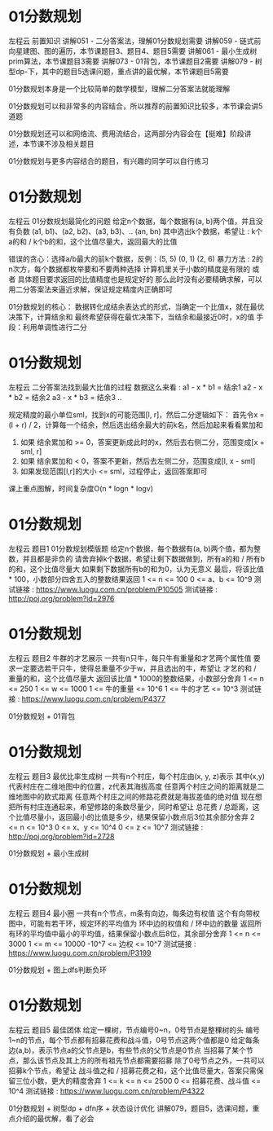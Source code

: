 <!-- Slide number: 1 -->
# 01分数规划
左程云
前置知识
讲解051 - 二分答案法，理解01分数规划需要
讲解059 - 链式前向星建图、图的遍历，本节课题目3、题目4、题目5需要
讲解061 - 最小生成树prim算法，本节课题目3需要
讲解073 - 01背包，本节课题目2需要
讲解079 - 树型dp-下，其中的题目5选课问题，重点讲的最优解，本节课题目5需要

01分数规划本身是一个比较简单的数学模型，理解二分答案法就能理解

01分数规划可以和非常多的内容结合，所以推荐的前置知识比较多，本节课会讲5道题

01分数规划还可以和网络流、费用流结合，这两部分内容会在【挺难】阶段讲述，本节课不涉及相关题目

01分数规划与更多内容结合的题目，有兴趣的同学可以自行练习

<!-- Slide number: 2 -->
# 01分数规划
左程云
01分数规划最简化的问题
给定n个数据，每个数据有(a, b)两个值，并且没有负数
(a1, b1)、(a2, b2)、(a3, b3)、.. (an, bn)
其中选出k个数据，希望让 : k个a的和 / k个b的和，这个比值尽量大，返回最大的比值

错误的贪心：选择a/b最大的前k个数据，反例：(5, 5)  (0, 1)  (2, 6)
暴力方法 : 2的n次方，每个数据都枚举要和不要两种选择
计算机里关于小数的精度是有限的 或者 具体题目要求返回的比值精度也是规定好的
那么此时没有必要精确求解，可以用二分答案法来逼近求解，保证规定精度内正确即可

01分数规划的核心：
数据转化成结余表达式的形式，当确定一个比值x，就在最优决策下，计算结余和
最终希望获得在最优决策下，当结余和最接近0时，x的值
手段：利用单调性进行二分

<!-- Slide number: 3 -->
# 01分数规划
左程云
二分答案法找到最大比值的过程
数据这么来看 :
a1 - x * b1 = 结余1
a2 - x * b2 = 结余2
a3 - x * b3 = 结余3
..

规定精度的最小单位sml，找到x的可能范围[l, r]，然后二分逻辑如下：
首先令x = (l + r) / 2，计算每一个结余，然后选出结余最大的前k名，然后加起来看看累加和
1) 如果 结余累加和 >= 0，答案更新成此时的x，然后去右侧二分，范围变成[x + sml, r]
2) 如果 结余累加和 <  0，答案不更新，然后去左侧二分，范围变成[l, x - sml]
3) 如果发现范围[l,r]的大小 <= sml，过程停止，返回答案即可

课上重点图解，时间复杂度O(n * logn * logv)

<!-- Slide number: 4 -->
# 01分数规划
左程云
题目1
01分数规划模版题
给定n个数据，每个数据有(a, b)两个值，都为整数，并且都是非负的
请舍弃掉k个数据，希望让剩下数据做到，所有a的和 / 所有b的和，这个比值尽量大
如果剩下数据所有b的和为0，认为无意义
最后，将该比值 * 100，小数部分四舍五入的整数结果返回
1 <= n <= 100
0 <= a、b <= 10^9
测试链接 : https://www.luogu.com.cn/problem/P10505
测试链接 : http://poj.org/problem?id=2976

<!-- Slide number: 5 -->
# 01分数规划
左程云
题目2
牛群的才艺展示
一共有n只牛，每只牛有重量和才艺两个属性值
要求一定要选若干只牛，使得总重量不少于w，并且选出的牛，希望让
才艺的和 / 重量的和，这个比值尽量大
返回该比值 * 1000的整数结果，小数部分舍弃
1 <= n <= 250
1 <= w <= 1000
1 <= 牛的重量 <= 10^6
1 <= 牛的才艺 <= 10^3
测试链接 : https://www.luogu.com.cn/problem/P4377

01分数规划 + 01背包

<!-- Slide number: 6 -->
# 01分数规划
左程云
题目3
最优比率生成树
一共有n个村庄，每个村庄由(x, y, z)表示
其中(x,y)代表村庄在二维地图中的位置，z代表其海拔高度
任意两个村庄之间的距离就是二维地图中的欧式距离
任意两个村庄之间的修路花费就是海拔差值的绝对值
现在想把所有村庄连通起来，希望修路的条数尽量少，同时希望让
总花费 / 总距离，这个比值尽量小，返回最小的比值是多少，结果保留小数点后3位其余部分舍弃
2 <= n <= 10^3
0 <= x、y <= 10^4
0 <= z <= 10^7
测试链接 : http://poj.org/problem?id=2728

01分数规划 + 最小生成树

<!-- Slide number: 7 -->
# 01分数规划
左程云
题目4
最小圈
一共有n个节点，m条有向边，每条边有权值
这个有向带权图中，可能有若干环，规定环的平均值为
环中边的权值和 / 环中边的数量
返回所有环的平均值中最小的平均值，结果保留小数点后8位，其余部分舍弃
1 <= n <= 3000
1 <= m <= 10000
-10^7 <= 边权 <= 10^7
测试链接 : https://www.luogu.com.cn/problem/P3199

01分数规划 + 图上dfs判断负环

<!-- Slide number: 8 -->
# 01分数规划
左程云
题目5
最佳团体
给定一棵树，节点编号0~n，0号节点是整棵树的头
编号1~n的节点，每个节点都有招募花费和战斗值，0号节点这两个值都是0
给定每条边(a,b)，表示节点a的父节点是b，有些节点的父节点是0节点
当招募了某个节点，那么该节点及其上方的所有祖先节点都需要招募
除了0号节点之外，一共可以招募k个节点，希望让
战斗值之和 / 招募花费之和，这个比值尽量大，答案只需保留三位小数，更大的精度舍弃
1 <= k <= n <= 2500
0 <= 招募花费、战斗值 <= 10^4
测试链接 : https://www.luogu.com.cn/problem/P4322

01分数规划 + 树型dp + dfn序 + 状态设计优化
讲解079，题目5，选课问题，重点介绍的最优解，看了必会
